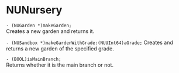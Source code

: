 # NUNursery

`- (NUGarden *)makeGarden;`  
Creates a new garden and returns it.  

`- (NUSandbox *)makeGardenWithGrade:(NUUInt64)aGrade;`
Creates and returns a new garden of the specified grade.

`- (BOOL)isMainBranch;`  
Returns whether it is the main branch or not.
